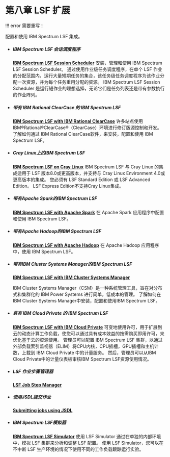#  第八章 LSF 扩展

!!! error
    需要重写！
    
配置和使用 IBM Spectrum LSF 集成。

- ##### IBM Spectrum LSF 会话调度程序

  **[IBM Spectrum LSF Session Scheduler](https://www.ibm.com/support/knowledgecenter/SSWRJV_10.1.0/lsf_welcome/lsf_kc_ss.html?view=kc)**
  安装，管理和使用 IBM Spectrum LSF Session Scheduler。 通过使用作业级任务调度程序，在单个 LSF 作业的分配范围内，运行大量短期任务的集合，该任务级任务调度程序为该作业分配一次资源，并为每个任务重用分配的资源。 IBM Spectrum LSF Session Scheduler 是运行短作业的理想选择，无论它们是任务列表还是带有参数执行的作业阵列。

- ##### 带有 IBM Rational ClearCase 的 IBM Spectrum LSF

  **[IBM Spectrum LSF with IBM Rational ClearCase](https://www.ibm.com/support/knowledgecenter/SSWRJV_10.1.0/lsf_welcome/lsf_kc_clearcase.html?view=kc)**
  许多站点使用 IBM®Rational®ClearCase®（ClearCase）环境进行修订版源控制和开发。 了解如何通过 IBM Rational ClearCase软件，来安装，配置和使用 IBM Spectrum LSF。

- ##### Cray Linux上的IBM Spectrum LSF

  **[IBM Spectrum LSF on Cray Linux](https://www.ibm.com/support/knowledgecenter/SSWRJV_10.1.0/lsf_welcome/lsf_kc_cray.html?view=kc)**
  IBM Spectrum LSF 与 Cray Linux 的集成适用于 LSF 版本8.0或更高版本，并支持与 Cray Linux Environment 4.0或更高版本的集成。 您必须有 LSF Standard Edition 或 LSF Advanced Edition。 LSF Express Edition不支持Cray Linux集成。

- ##### 带有Apache Spark的IBM Spectrum LSF

  **[IBM Spectrum LSF with Apache Spark](https://www.ibm.com/support/knowledgecenter/SSWRJV_10.1.0/lsf_welcome/lsf_kc_spark.html?view=kc)**
  在 Apache Spark 应用程序中配置和使用 IBM Spectrum LSF。

- ##### 带有Apache Hadoop的IBM Spectrum LSF

  **[IBM Spectrum LSF with Apache Hadoop](https://www.ibm.com/support/knowledgecenter/SSWRJV_10.1.0/lsf_welcome/lsf_kc_hadoop.html?view=kc)**
  在 Apache Hadoop 应用程序中，使用 IBM Spectrum LSF。

- ##### 带有IBM Cluster Systems Manager的IBM Spectrum LSF

  **[IBM Spectrum LSF with IBM Cluster Systems Manager](https://www.ibm.com/support/knowledgecenter/SSWRJV_10.1.0/lsf_welcome/lsf_kc_csm.html?view=kc)**

  IBM Cluster Systems Manager（CSM）是一种系统管理工具，旨在对分布式和集群化的 IBM Power Systems 进行简单，低成本的管理。 了解如何在IBM Cluster Systems Manager中安装，配置和使用IBM Spectrum LSF。

- ##### 具有 IBM Cloud Private 的 IBM Spectrum LSF

  **[IBM Spectrum LSF with IBM Cloud Private](https://www.ibm.com/support/knowledgecenter/SSWRJV_10.1.0/lsf_welcome/lsf_kc_icp.html?view=kc)**
  可变地使用许可，用于扩展到云的动态计算工作负载，使您可以通过具有成本效益的按需购买即用许可，来优化基于云的资源使用。 管理员可以配置 IBM Spectrum LSF 集群，以通过外部负载索引监视器（ELIM）将CPU内核，CPU插槽，GPU插槽和主机计数，上载到 IBM Cloud Private 中的计量服务。 然后，管理员可以从IBM Cloud Private中的计量仪表板审核IBM Spectrum LSF资源使用情况。

- ##### LSF 作业步骤管理器

  **[LSF Job Step Manager](https://www.ibm.com/support/knowledgecenter/SSWRJV_10.1.0/jsm/jsm_kickoff.html?view=kc)**

- ##### 使用JSDL提交作业

  **[Submitting jobs using JSDL](https://www.ibm.com/support/knowledgecenter/SSWRJV_10.1.0/lsf_admin/appendix_jsdl_lsf_admin.html?view=kc)**

- ##### IBM Spectrum LSF模拟器

  **[IBM Spectrum LSF Simulator](https://www.ibm.com/support/knowledgecenter/SSWRJV_10.1.0/lsf_welcome/lsf_kc_simulator.html?view=kc)**
  使用 LSF Simulator 通过在单独的内部环境中，模拟 LSF 集群来分析和调整 LSF 配置。 使用 LSF Simulator，您可以在不中断 LSF 生产环境的情况下使用不同的工作负载跟踪运行实验。